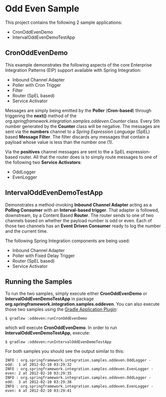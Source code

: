 Odd Even Sample
===============

This project contains the following 2 sample applications:

* CronOddEvenDemo
* IntervalOddEvenDemoTestApp

## CronOddEvenDemo

This example demonstrates the following aspects of the core Enterprise Integration Patterns (EIP) support available with Spring Integration:

* Inbound Channel Adapter
* Poller with Cron Trigger
* Filter
* Router (SpEL based)
* Service Activator

Messages are simply being emitted by the **Poller** (**Cron-based**) through triggering the **next()** method of the  *org.springframework.integration.samples.oddeven.Counter* class. Every 5th number generated by the **Counter** class will be negative. The messages are sent via the **numbers** channel to a *Spring Expression Language* (SpEL) based **Message Filter**. The filter discards any messages that contain a payload whose value is less than the number one (1).  

Via the **positives** channel messages are sent to the a SpEL expression-based router. All that the router does is to simply route messages to one of the following two  **Service Activators**:

* OddLogger
* EvenLogger 

## IntervalOddEvenDemoTestApp

Demonstrates a method-invoking **Inbound Channel Adapter** acting as a **Polling Consumer** with an **Interval-based trigger**. That adapter is followed, downstream, by a Content Based **Router**. The router sends to one of two channels based on whether the payload number is odd or even. Each of those two channels has an **Event Driven Consumer** ready to log the number and the current time.

The following Spring Integration components are being used: 

* Inbound Channel Adapter
* Poller with Fixed Delay Trigger
* Router (SpEL based)
* Service Activator

## Running the Samples

To run the two samples, simply execute either **CronOddEvenDemo** or **IntervalOddEvenDemoTestApp** in package **org.springframework.integration.samples.oddeven**. 
You can also execute those two samples using the [Gradle Application Plugin](https://www.gradle.org/docs/current/userguide/application_plugin.html):

    $ gradlew :oddeven:runCronOddEvenDemo

which will execute **CronOddEvenDemo**. In order to run **IntervalOddEvenDemoTestApp**, execute:

    $ gradlew :oddeven:runIntervalOddEvenDemoTestApp

For both samples you should see the output similar to this:

	INFO : org.springframework.integration.samples.oddeven.OddLogger - odd:  1 at 2012-02-10 03:29:32
	INFO : org.springframework.integration.samples.oddeven.EvenLogger - even: 2 at 2012-02-10 03:29:35
	INFO : org.springframework.integration.samples.oddeven.OddLogger - odd:  3 at 2012-02-10 03:29:38
	INFO : org.springframework.integration.samples.oddeven.EvenLogger - even: 4 at 2012-02-10 03:29:41


